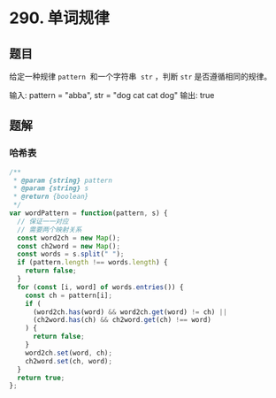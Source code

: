 # 290. 单词规律

## 题目

给定一种规律 `pattern`  和一个字符串  `str` ，判断 `str` 是否遵循相同的规律。

输入: pattern = "abba", str = "dog cat cat dog"
输出: true

## 题解

### 哈希表

```js
/**
 * @param {string} pattern
 * @param {string} s
 * @return {boolean}
 */
var wordPattern = function(pattern, s) {
  // 保证一一对应
  // 需要两个映射关系
  const word2ch = new Map();
  const ch2word = new Map();
  const words = s.split(" ");
  if (pattern.length !== words.length) {
    return false;
  }
  for (const [i, word] of words.entries()) {
    const ch = pattern[i];
    if (
      (word2ch.has(word) && word2ch.get(word) != ch) ||
      (ch2word.has(ch) && ch2word.get(ch) !== word)
    ) {
      return false;
    }
    word2ch.set(word, ch);
    ch2word.set(ch, word);
  }
  return true;
};
```
